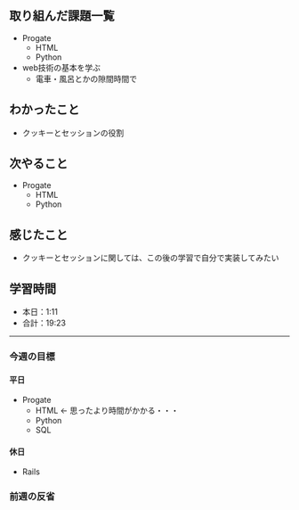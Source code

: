 ## 取り組んだ課題一覧

- Progate
  - HTML
  - Python
- web技術の基本を学ぶ
  - 電車・風呂とかの隙間時間で

## わかったこと

- クッキーとセッションの役割

## 次やること

- Progate
  - HTML
  -  Python

## 感じたこと

- クッキーとセッションに関しては、この後の学習で自分で実装してみたい

## 学習時間

- 本日：1:11
- 合計：19:23

---

### 今週の目標

#### 平日

- Progate
  - HTML <- 思ったより時間がかかる・・・
  - Python
  - SQL

#### 休日

- Rails

### 前週の反省




